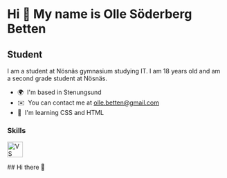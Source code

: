 Hi 👋 My name is Olle Söderberg Betten
======================================

Student
-------

I am a student at Nösnäs gymnasium studying IT. I am 18 years old and am a second grade student at Nösnäs.

* 🌍  I'm based in Stenungsund
* ✉️  You can contact me at [olle.betten@gmail.com](mailto:olle.betten@gmail.com)
* 🧠  I'm learning CSS and HTML

### Skills


<p align="left">
<a href="https://code.visualstudio.com/" target="_blank" rel="noreferrer"><img src="https://raw.githubusercontent.com/danielcranney/readme-generator/main/public/icons/skills/visualstudiocode.svg" width="36" height="36" alt="VS Code" /></a>
</p>
## Hi there 👋

<!--
**OlleSo/OlleSo** is a ✨ _special_ ✨ repository because its `README.md` (this file) appears on your GitHub profile.

Here are some ideas to get you started:

- 🔭 I’m currently working on ...
- 🌱 I’m currently learning ...
- 👯 I’m looking to collaborate on ...
- 🤔 I’m looking for help with ...
- 💬 Ask me about ...
- 📫 How to reach me: ...
- 😄 Pronouns: ...
- ⚡ Fun fact: ...
-->
